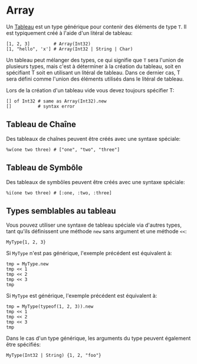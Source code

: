 # Array

Un [Tableau](http://crystal-lang.org/api/Array.html) est un type générique pour contenir des éléments de type `T`.
Il est typiquement créé à l'aide d'un litéral de tableau:

```crystal
[1, 2, 3]         # Array(Int32)
[1, "hello", 'x'] # Array(Int32 | String | Char)
```

Un tableau peut mélanger des types, ce qui signifie que `T` sera l'union de plusieurs types,
mais c'est à déterminer à la création du tableau, soit en spécifiant T soit en utilisant un litéral de tableau.
Dans ce dernier cas, T sera défini comme l'union des éléments utilisés dans le litéral de tableau.

Lors de la création d'un tableau vide vous devez toujours spécifier T:

```crystal
[] of Int32 # same as Array(Int32).new
[]          # syntax error
```

## Tableau de Chaîne

Des tableaux de chaînes peuvent être créés avec une syntaxe spéciale:

```crystal
%w(one two three) # ["one", "two", "three"]
```

## Tableau de Symbôle

Des tableaux de symbôles peuvent être créés avec une syntaxe spéciale:

```crystal
%i(one two three) # [:one, :two, :three]
```

## Types semblables au tableau

Vous pouvez utiliser une syntaxe de tableau spéciale via d'autres types, tant qu'ils définissent une méthode `new` sans argument
et une méthode `<<`:

```crystal
MyType{1, 2, 3}
```

Si `MyType` n'est pas générique, l'exemple précédent est équivalent à:

```crystal
tmp = MyType.new
tmp << 1
tmp << 2
tmp << 3
tmp
```

Si `MyType` est générique, l'exemple précédent est équivalent à:

```crystal
tmp = MyType(typeof(1, 2, 3)).new
tmp << 1
tmp << 2
tmp << 3
tmp
```

Dans le cas d'un type générique, les arguments du type peuvent également être spécifiés:

```crystal
MyType(Int32 | String) {1, 2, "foo"}
```
